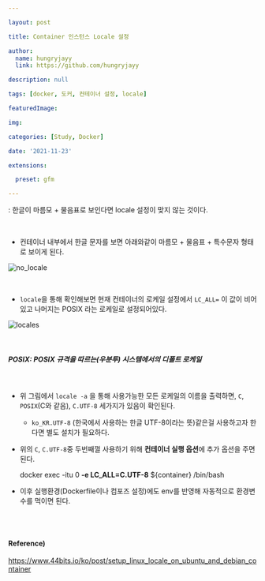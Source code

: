 ```yaml
---

layout: post

title: Container 인스턴스 Locale 설정

author: 
  name: hungryjayy
  link: https://github.com/hungryjayy

description: null

tags: [docker, 도커, 컨테이너 설정, locale]

featuredImage: 

img: 

categories: [Study, Docker]

date: '2021-11-23'

extensions:

  preset: gfm

---
```


: 한글이 마름모 + 물음표로 보인다면 locale 설정이 맞지 않는 것이다.

<br>

* 컨테이너 내부에서 한글 문자를 보면 아래와같이 마름모 + 물음표 + 특수문자 형태로 보이게 된다.

![no_locale](https://hungryjayy.github.io/assets/img/Docker/no_locale.png) 

<br>

* `locale`을 통해 확인해보면 현재 컨테이너의 로케일 설정에서 `LC_ALL=` 이 값이 비어있고 나머지는 POSIX 라는 로케일로 설정되어있다.

![locales](https://hungryjayy.github.io/assets/img/Docker/locales.png) 

<br>

##### POSIX: POSIX 규격을 따르는(우분투) 시스템에서의 디폴트 로케일

<br>

* 위 그림에서 `locale -a` 을 통해 사용가능한 모든 로케일의 이름을 출력하면, `C`, `POSIX`(C와 같음), `C.UTF-8` 세가지가 있음이 확인된다.

  *  `ko_KR.UTF-8` (한국에서 사용하는 한글 UTF-8이라는 뜻)같은걸 사용하고자 한다면 별도 설치가 필요하다.

* 위의 `C`, `C.UTF-8`중 두번째껄 사용하기 위해 **컨테이너 실행 옵션**에 추가 옵션을 주면 된다.

  docker exec -itu 0 **-e LC_ALL=C.UTF-8** ${container} /bin/bash

* 이후 실행환경(Dockerfile이나 컴포즈 설정)에도 env를 반영해 자동적으로 환경변수를 먹이면 된다.

<br><br>

#### Reference)

https://www.44bits.io/ko/post/setup_linux_locale_on_ubuntu_and_debian_container